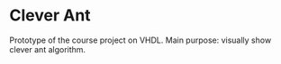 <h1>Clever Ant</h1>
<p>
Prototype of the course project on VHDL. Main purpose: visually show clever ant algorithm.
</p>